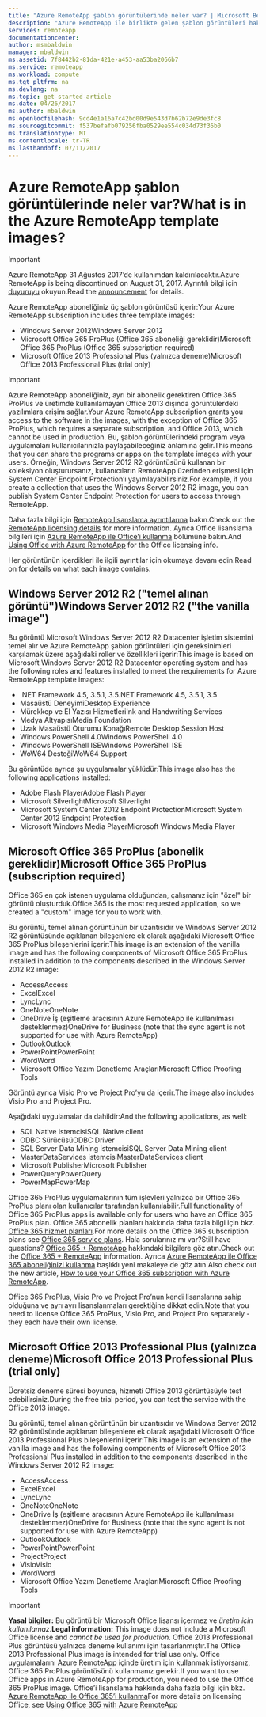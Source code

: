 ```yaml
---
title: "Azure RemoteApp şablon görüntülerinde neler var? | Microsoft Belgeleri"
description: "Azure RemoteApp ile birlikte gelen şablon görüntüleri hakkında bilgi edinin."
services: remoteapp
documentationcenter: 
author: msmbaldwin
manager: mbaldwin
ms.assetid: 7f8442b2-81da-421e-a453-aa53ba2066b7
ms.service: remoteapp
ms.workload: compute
ms.tgt_pltfrm: na
ms.devlang: na
ms.topic: get-started-article
ms.date: 04/26/2017
ms.author: mbaldwin
ms.openlocfilehash: 9cd4e1a16a7c42bd00d9e543d7b62b72e9de3fc8
ms.sourcegitcommit: f537befafb079256fba0529ee554c034d73f36b0
ms.translationtype: MT
ms.contentlocale: tr-TR
ms.lasthandoff: 07/11/2017
---
```

# <a name="what-is-in-the-azure-remoteapp-template-images"></a><span data-ttu-id="f80ba-104">Azure RemoteApp şablon görüntülerinde neler var?</span><span class="sxs-lookup"><span data-stu-id="f80ba-104">What is in the Azure RemoteApp template images?</span></span>
> [!IMPORTANT]
> <span data-ttu-id="f80ba-105">Azure RemoteApp 31 Ağustos 2017’de kullanımdan kaldırılacaktır.</span><span class="sxs-lookup"><span data-stu-id="f80ba-105">Azure RemoteApp is being discontinued on August 31, 2017.</span></span> <span data-ttu-id="f80ba-106">Ayrıntılı bilgi için [duyuruyu](https://go.microsoft.com/fwlink/?linkid=821148) okuyun.</span><span class="sxs-lookup"><span data-stu-id="f80ba-106">Read the [announcement](https://go.microsoft.com/fwlink/?linkid=821148) for details.</span></span>
> 
> 

<span data-ttu-id="f80ba-107">Azure RemoteApp aboneliğiniz üç şablon görüntüsü içerir:</span><span class="sxs-lookup"><span data-stu-id="f80ba-107">Your Azure RemoteApp subscription includes three template images:</span></span>

* <span data-ttu-id="f80ba-108">Windows Server 2012</span><span class="sxs-lookup"><span data-stu-id="f80ba-108">Windows Server 2012</span></span>
* <span data-ttu-id="f80ba-109">Microsoft Office 365 ProPlus (Office 365 aboneliği gereklidir)</span><span class="sxs-lookup"><span data-stu-id="f80ba-109">Microsoft Office 365 ProPlus (Office 365 subscription required)</span></span>
* <span data-ttu-id="f80ba-110">Microsoft Office 2013 Professional Plus (yalnızca deneme)</span><span class="sxs-lookup"><span data-stu-id="f80ba-110">Microsoft Office 2013 Professional Plus (trial only)</span></span>

> [!IMPORTANT]
> <span data-ttu-id="f80ba-111">Azure RemoteApp aboneliğiniz, ayrı bir abonelik gerektiren Office 365 ProPlus ve üretimde kullanılamayan Office 2013 dışında görüntülerdeki yazılımlara erişim sağlar.</span><span class="sxs-lookup"><span data-stu-id="f80ba-111">Your Azure RemoteApp subscription grants you access to the software in the images, with the exception of Office 365 ProPlus, which requires a separate subscription, and Office 2013, which cannot be used in production.</span></span> <span data-ttu-id="f80ba-112">Bu, şablon görüntülerindeki program veya uygulamaları kullanıcılarınızla paylaşabileceğiniz anlamına gelir.</span><span class="sxs-lookup"><span data-stu-id="f80ba-112">This means that you can share the programs or apps on the template images with your users.</span></span> <span data-ttu-id="f80ba-113">Örneğin, Windows Server 2012 R2 görüntüsünü kullanan bir koleksiyon oluşturursanız, kullanıcıların RemoteApp üzerinden erişmesi için System Center Endpoint Protection’ı yayımlayabilirsiniz.</span><span class="sxs-lookup"><span data-stu-id="f80ba-113">For example, if you create a collection that uses the Windows Server 2012 R2 image, you can publish System Center Endpoint Protection for users to access through RemoteApp.</span></span>
> 
> <span data-ttu-id="f80ba-114">Daha fazla bilgi için [RemoteApp lisanslama ayrıntılarına](remoteapp-licensing.md) bakın.</span><span class="sxs-lookup"><span data-stu-id="f80ba-114">Check out the [RemoteApp licensing details](remoteapp-licensing.md) for more information.</span></span> <span data-ttu-id="f80ba-115">Ayrıca Office lisanslama bilgileri için [Azure RemoteApp ile Office’i kullanma](remoteapp-o365.md) bölümüne bakın.</span><span class="sxs-lookup"><span data-stu-id="f80ba-115">And [Using Office with Azure RemoteApp](remoteapp-o365.md) for the Office licensing info.</span></span>
> 
> 

<span data-ttu-id="f80ba-116">Her görüntünün içerdikleri ile ilgili ayrıntılar için okumaya devam edin.</span><span class="sxs-lookup"><span data-stu-id="f80ba-116">Read on for details on what each image contains.</span></span>

## <a name="windows-server-2012-r2--the-vanilla-image"></a><span data-ttu-id="f80ba-117">Windows Server 2012 R2 ("temel alınan görüntü")</span><span class="sxs-lookup"><span data-stu-id="f80ba-117">Windows Server 2012 R2  ("the vanilla image")</span></span>
<span data-ttu-id="f80ba-118">Bu görüntü Microsoft Windows Server 2012 R2 Datacenter işletim sistemini temel alır ve Azure RemoteApp şablon görüntüleri için gereksinimleri karşılamak üzere aşağıdaki roller ve özellikleri içerir:</span><span class="sxs-lookup"><span data-stu-id="f80ba-118">This image is based on Microsoft Windows Server 2012 R2 Datacenter operating system and has the following roles and features installed to meet the requirements for Azure RemoteApp template images:</span></span>

* <span data-ttu-id="f80ba-119">.NET Framework 4.5, 3.5.1, 3.5</span><span class="sxs-lookup"><span data-stu-id="f80ba-119">.NET Framework 4.5, 3.5.1, 3.5</span></span>
* <span data-ttu-id="f80ba-120">Masaüstü Deneyimi</span><span class="sxs-lookup"><span data-stu-id="f80ba-120">Desktop Experience</span></span>
* <span data-ttu-id="f80ba-121">Mürekkep ve El Yazısı Hizmetleri</span><span class="sxs-lookup"><span data-stu-id="f80ba-121">Ink and Handwriting Services</span></span>
* <span data-ttu-id="f80ba-122">Medya Altyapısı</span><span class="sxs-lookup"><span data-stu-id="f80ba-122">Media Foundation</span></span>
* <span data-ttu-id="f80ba-123">Uzak Masaüstü Oturumu Konağı</span><span class="sxs-lookup"><span data-stu-id="f80ba-123">Remote Desktop Session Host</span></span>
* <span data-ttu-id="f80ba-124">Windows PowerShell 4.0</span><span class="sxs-lookup"><span data-stu-id="f80ba-124">Windows PowerShell 4.0</span></span>
* <span data-ttu-id="f80ba-125">Windows PowerShell ISE</span><span class="sxs-lookup"><span data-stu-id="f80ba-125">Windows PowerShell ISE</span></span>
* <span data-ttu-id="f80ba-126">WoW64 Desteği</span><span class="sxs-lookup"><span data-stu-id="f80ba-126">WoW64 Support</span></span>

<span data-ttu-id="f80ba-127">Bu görüntüde ayrıca şu uygulamalar yüklüdür:</span><span class="sxs-lookup"><span data-stu-id="f80ba-127">This image also has the following applications installed:</span></span>

* <span data-ttu-id="f80ba-128">Adobe Flash Player</span><span class="sxs-lookup"><span data-stu-id="f80ba-128">Adobe Flash Player</span></span>
* <span data-ttu-id="f80ba-129">Microsoft Silverlight</span><span class="sxs-lookup"><span data-stu-id="f80ba-129">Microsoft Silverlight</span></span>
* <span data-ttu-id="f80ba-130">Microsoft System Center 2012 Endpoint Protection</span><span class="sxs-lookup"><span data-stu-id="f80ba-130">Microsoft System Center 2012 Endpoint Protection</span></span>
* <span data-ttu-id="f80ba-131">Microsoft Windows Media Player</span><span class="sxs-lookup"><span data-stu-id="f80ba-131">Microsoft Windows Media Player</span></span>

## <a name="microsoft-office-365-proplus-subscription-required"></a><span data-ttu-id="f80ba-132">Microsoft Office 365 ProPlus (abonelik gereklidir)</span><span class="sxs-lookup"><span data-stu-id="f80ba-132">Microsoft Office 365 ProPlus (subscription required)</span></span>
<span data-ttu-id="f80ba-133">Office 365 en çok istenen uygulama olduğundan, çalışmanız için "özel" bir görüntü oluşturduk.</span><span class="sxs-lookup"><span data-stu-id="f80ba-133">Office 365 is the most requested application, so we created a "custom" image for you to work with.</span></span>

<span data-ttu-id="f80ba-134">Bu görüntü, temel alınan görüntünün bir uzantısıdır ve Windows Server 2012 R2 görüntüsünde açıklanan bileşenlere ek olarak aşağıdaki Microsoft Office 365 ProPlus bileşenlerini içerir:</span><span class="sxs-lookup"><span data-stu-id="f80ba-134">This image is an extension of the vanilla image and has the following components of Microsoft Office 365 ProPlus installed in addition to the components described in the Windows Server 2012 R2 image:</span></span>

* <span data-ttu-id="f80ba-135">Access</span><span class="sxs-lookup"><span data-stu-id="f80ba-135">Access</span></span>
* <span data-ttu-id="f80ba-136">Excel</span><span class="sxs-lookup"><span data-stu-id="f80ba-136">Excel</span></span>
* <span data-ttu-id="f80ba-137">Lync</span><span class="sxs-lookup"><span data-stu-id="f80ba-137">Lync</span></span>
* <span data-ttu-id="f80ba-138">OneNote</span><span class="sxs-lookup"><span data-stu-id="f80ba-138">OneNote</span></span>
* <span data-ttu-id="f80ba-139">OneDrive İş (eşitleme aracısının Azure RemoteApp ile kullanılması desteklenmez)</span><span class="sxs-lookup"><span data-stu-id="f80ba-139">OneDrive for Business (note that the sync agent is not supported for use with Azure RemoteApp)</span></span>
* <span data-ttu-id="f80ba-140">Outlook</span><span class="sxs-lookup"><span data-stu-id="f80ba-140">Outlook</span></span>
* <span data-ttu-id="f80ba-141">PowerPoint</span><span class="sxs-lookup"><span data-stu-id="f80ba-141">PowerPoint</span></span>
* <span data-ttu-id="f80ba-142">Word</span><span class="sxs-lookup"><span data-stu-id="f80ba-142">Word</span></span>
* <span data-ttu-id="f80ba-143">Microsoft Office Yazım Denetleme Araçları</span><span class="sxs-lookup"><span data-stu-id="f80ba-143">Microsoft Office Proofing Tools</span></span>

<span data-ttu-id="f80ba-144">Görüntü ayrıca Visio Pro ve Project Pro’yu da içerir.</span><span class="sxs-lookup"><span data-stu-id="f80ba-144">The image also includes Visio Pro and Project Pro.</span></span>

<span data-ttu-id="f80ba-145">Aşağıdaki uygulamalar da dahildir:</span><span class="sxs-lookup"><span data-stu-id="f80ba-145">And the following applications, as well:</span></span>

* <span data-ttu-id="f80ba-146">SQL Native istemcisi</span><span class="sxs-lookup"><span data-stu-id="f80ba-146">SQL Native client</span></span>
* <span data-ttu-id="f80ba-147">ODBC Sürücüsü</span><span class="sxs-lookup"><span data-stu-id="f80ba-147">ODBC Driver</span></span>
* <span data-ttu-id="f80ba-148">SQL Server Data Mining istemcisi</span><span class="sxs-lookup"><span data-stu-id="f80ba-148">SQL Server Data Mining client</span></span>
* <span data-ttu-id="f80ba-149">MasterDataServices istemcisi</span><span class="sxs-lookup"><span data-stu-id="f80ba-149">MasterDataServices client</span></span>
* <span data-ttu-id="f80ba-150">Microsoft Publisher</span><span class="sxs-lookup"><span data-stu-id="f80ba-150">Microsoft Publisher</span></span>
* <span data-ttu-id="f80ba-151">PowerQuery</span><span class="sxs-lookup"><span data-stu-id="f80ba-151">PowerQuery</span></span>
* <span data-ttu-id="f80ba-152">PowerMap</span><span class="sxs-lookup"><span data-stu-id="f80ba-152">PowerMap</span></span>

<span data-ttu-id="f80ba-153">Office 365 ProPlus uygulamalarının tüm işlevleri yalnızca bir Office 365 ProPlus planı olan kullanıcılar tarafından kullanılabilir.</span><span class="sxs-lookup"><span data-stu-id="f80ba-153">Full functionality of Office 365 ProPlus apps is available only for users who have an Office 365 ProPlus plan.</span></span> <span data-ttu-id="f80ba-154">Office 365 abonelik planları hakkında daha fazla bilgi için bkz. [Office 365 hizmet planları](http://technet.microsoft.com/library/office-365-plan-options.aspx).</span><span class="sxs-lookup"><span data-stu-id="f80ba-154">For more details on the Office 365 subscription plans see [Office 365 service plans](http://technet.microsoft.com/library/office-365-plan-options.aspx).</span></span> <span data-ttu-id="f80ba-155">Hala sorularınız mı var?</span><span class="sxs-lookup"><span data-stu-id="f80ba-155">Still have questions?</span></span> <span data-ttu-id="f80ba-156">[Office 365 + RemoteApp](remoteapp-o365.md) hakkındaki bilgilere göz atın.</span><span class="sxs-lookup"><span data-stu-id="f80ba-156">Check out the [Office 365 + RemoteApp](remoteapp-o365.md) information.</span></span> <span data-ttu-id="f80ba-157">Ayrıca [Azure RemoteApp ile Office 365 aboneliğinizi kullanma](remoteapp-officesubscription.md) başlıklı yeni makaleye de göz atın.</span><span class="sxs-lookup"><span data-stu-id="f80ba-157">Also check out the new article, [How to use your Office 365 subscription with Azure RemoteApp](remoteapp-officesubscription.md).</span></span>

<span data-ttu-id="f80ba-158">Office 365 ProPlus, Visio Pro ve Project Pro’nun kendi lisanslarına sahip olduğuna ve ayrı ayrı lisanslanmaları gerektiğine dikkat edin.</span><span class="sxs-lookup"><span data-stu-id="f80ba-158">Note that you need to license Office 365 ProPlus, Visio Pro, and Project Pro separately - they each have their own license.</span></span>

## <a name="microsoft-office-2013-professional-plus-trial-only"></a><span data-ttu-id="f80ba-159">Microsoft Office 2013 Professional Plus (yalnızca deneme)</span><span class="sxs-lookup"><span data-stu-id="f80ba-159">Microsoft Office 2013 Professional Plus (trial only)</span></span>
<span data-ttu-id="f80ba-160">Ücretsiz deneme süresi boyunca, hizmeti Office 2013 görüntüsüyle test edebilirsiniz.</span><span class="sxs-lookup"><span data-stu-id="f80ba-160">During the free trial period, you can test the service with the Office 2013 image.</span></span>

<span data-ttu-id="f80ba-161">Bu görüntü, temel alınan görüntünün bir uzantısıdır ve Windows Server 2012 R2 görüntüsünde açıklanan bileşenlere ek olarak aşağıdaki Microsoft Office 2013 Professional Plus bileşenlerini içerir:</span><span class="sxs-lookup"><span data-stu-id="f80ba-161">This image is an extension of the vanilla image and has the following components of Microsoft Office 2013 Professional Plus installed in addition to the components described in the Windows Server 2012 R2 image:</span></span>

* <span data-ttu-id="f80ba-162">Access</span><span class="sxs-lookup"><span data-stu-id="f80ba-162">Access</span></span>
* <span data-ttu-id="f80ba-163">Excel</span><span class="sxs-lookup"><span data-stu-id="f80ba-163">Excel</span></span>
* <span data-ttu-id="f80ba-164">Lync</span><span class="sxs-lookup"><span data-stu-id="f80ba-164">Lync</span></span>
* <span data-ttu-id="f80ba-165">OneNote</span><span class="sxs-lookup"><span data-stu-id="f80ba-165">OneNote</span></span>
* <span data-ttu-id="f80ba-166">OneDrive İş (eşitleme aracısının Azure RemoteApp ile kullanılması desteklenmez)</span><span class="sxs-lookup"><span data-stu-id="f80ba-166">OneDrive for Business (note that the sync agent is not supported for use with Azure RemoteApp)</span></span>
* <span data-ttu-id="f80ba-167">Outlook</span><span class="sxs-lookup"><span data-stu-id="f80ba-167">Outlook</span></span>
* <span data-ttu-id="f80ba-168">PowerPoint</span><span class="sxs-lookup"><span data-stu-id="f80ba-168">PowerPoint</span></span>
* <span data-ttu-id="f80ba-169">Project</span><span class="sxs-lookup"><span data-stu-id="f80ba-169">Project</span></span>
* <span data-ttu-id="f80ba-170">Visio</span><span class="sxs-lookup"><span data-stu-id="f80ba-170">Visio</span></span>
* <span data-ttu-id="f80ba-171">Word</span><span class="sxs-lookup"><span data-stu-id="f80ba-171">Word</span></span>
* <span data-ttu-id="f80ba-172">Microsoft Office Yazım Denetleme Araçları</span><span class="sxs-lookup"><span data-stu-id="f80ba-172">Microsoft Office Proofing Tools</span></span>

> [!IMPORTANT]
> <span data-ttu-id="f80ba-173">**Yasal bilgiler:** Bu görüntü bir Microsoft Office lisansı içermez ve *üretim için kullanılamaz*.</span><span class="sxs-lookup"><span data-stu-id="f80ba-173">**Legal information:** This image does not include a Microsoft Office license and *cannot be used for production*.</span></span> <span data-ttu-id="f80ba-174">Office 2013 Professional Plus görüntüsü yalnızca deneme kullanımı için tasarlanmıştır.</span><span class="sxs-lookup"><span data-stu-id="f80ba-174">The Office 2013 Professional Plus image is intended for trial use only.</span></span> <span data-ttu-id="f80ba-175">Office uygulamalarını Azure RemoteApp içinde üretim için kullanmak istiyorsanız, Office 365 ProPlus görüntüsünü kullanmanız gerekir.</span><span class="sxs-lookup"><span data-stu-id="f80ba-175">If you want to use Office apps in Azure RemoteApp for production, you need to use the Office 365 ProPlus image.</span></span> <span data-ttu-id="f80ba-176">Office’i lisanslama hakkında daha fazla bilgi için bkz. [Azure RemoteApp ile Office 365’i kullanma](remoteapp-o365.md)</span><span class="sxs-lookup"><span data-stu-id="f80ba-176">For more details on licensing Office, see [Using Office 365 with Azure RemoteApp](remoteapp-o365.md)</span></span>
> 
> 

